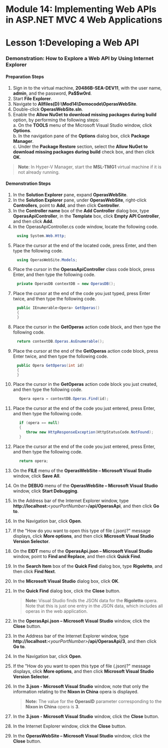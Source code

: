 # Module 14: Implementing Web APIs in ASP.NET MVC 4 Web Applications

# Lesson 1:Developing a Web API

### Demonstration: How to Explore a Web API by Using Internet Explorer

#### Preparation Steps

1. Sign in to the virtual machine, **20486B-SEA-DEV11**, with the user name, **admin**, and the password, **Pa$$w0rd**.
2. Start **File Explorer**.
3. Navigate to **Allfiles(D):\Mod14\Democode\OperasWebSite**.
4. Double-click **OperasWebSite.sln**.
5. Enable the **Allow NuGet to download missing packages during build** option, by performing the following steps:   
  a. On the **TOOLS** menu of the Microsoft Visual Studio window, click **Options**.   
  b. In the navigation pane of the **Options** dialog box, click **Package Manager**.   
  c. Under the **Package Restore** section, select the **Allow NuGet to download missing packages during build** check box, and then click **OK**.
  
  >**Note**: In Hyper-V Manager, start the **MSL-TMG1** virtual machine if it is not already running.

#### Demonstration Steps

1. In the **Solution Explorer** pane, expand **OperasWebSite**.
2. In the **Solution Explorer** pane, under **OperasWebSite**, right-click **Controllers**, point to **Add**, and then click **Controller**.
3. In the **Controller name** box of the **Add Controller** dialog box, type **OperasApiController**, in the **Template** box, click **Empty API Controller**, and then click **Add**.
4. In the OperasApiController.cs code window, locate the following code.

  ```cs
       using System.Web.Http;
```
5. Place the cursor at the end of the located code, press Enter, and then type the following code.

  ```cs
       using OperasWebSite.Models;
```
6. Place the cursor in the **OperasApiController** class code block, press Enter, and then type the following code.

  ```cs
       private OperasDB contextDB = new OperasDB();
```
7. Place the cursor at the end of the code you just typed, press Enter twice, and then type the following code.

  ```cs
       public IEnumerable<Opera> GetOperas()
       {
       }
```
8. Place the cursor in the **GetOperas** action code block, and then type the following code.

  ```cs
       return contextDB.Operas.AsEnumerable();
```
9. Place the cursor at the end of the **GetOperas** action code block, press Enter twice, and then type the following code.

  ```cs
       public Opera GetOperas(int id)
       {
       }
```
10. Place the cursor in the **GetOperas** action code block you just created, and then type the following code.

  ```cs
        Opera opera = contextDB.Operas.Find(id);
```
11. Place the cursor at the end of the code you just entered, press Enter, and then type the following code.

  ```cs
        if (opera == null)
        {
           throw new HttpResponseException(HttpStatusCode.NotFound);
        }
```
12. Place the cursor at the end of the code you just entered, press Enter, and then type the following code.

  ```cs
        return opera;
```
13. On the **FILE** menu of the **OperasWebSite – Microsoft Visual Studio** window, click **Save All**.
14. On the **DEBUG** menu of the **OperasWebSite – Microsoft Visual Studio** window, click **Start Debugging**.
15. In the Address bar of the Internet Explorer window, type **http://localhost:**&lt;_yourPortNumber&gt;_**/api/OperasApi**, and then click **Go to**.
16. In the Navigation bar, click **Open**.
17. If the &quot;How do you want to open this type of file (.json)?&quot; message displays, click **More options**, and then click **Microsoft Visual Studio Version Selector**.
18. On the **EIDT** menu of the **OperasApi.json – Microsoft Visual Studio** window, point to **Find and Replace**, and then click **Quick Find**.
19. In the **Search Item** box of the **Quick Find** dialog box, type **Rigoletto**, and then click **Find Next**.
20. In the **Microsoft Visual Studio** dialog box, click **OK**.
21. In the **Quick Find** dialog box, click the **Close** button.

    >**Note:** Visual Studio finds the JSON data for the **Rigoletto** opera. Note that this is just one entry in the JSON data, which includes all operas in the web application.

22. In the **OperasApi.json – Microsoft Visual Studio** window, click the **Close** button.
23. In the Address bar of the Internet Explorer window, type **http://localhost:**&lt;_yourPortNumber&gt;_**/api/OperasApi/3**, and then click **Go to**.
24. In the Navigation bar, click **Open**.
25. If the &quot;How do you want to open this type of file (.json)?&quot; message displays, click **More options**, and then click **Microsoft Visual Studio Version Selector**.
26. In the **3.json - Microsoft Visual Studio** window, note that only the information relating to the **Nixon in China** opera is displayed.

    >**Note:** The value for the **OperasID** parameter corresponding to the **Nixon in China** opera is **3**.

1. In the **3.json - Microsoft Visual Studio** window, click the **Close** button.
2. In the Internet Explorer window, click the **Close** button.
3. In the **OperasWebSite – Microsoft Visual Studio** window, click the **Close** button.
